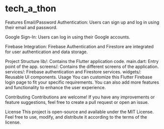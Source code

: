 # tech_a_thon

Features
Email/Password Authentication: Users can sign up and log in using their email and password.

Google Sign-In: Users can log in using their Google accounts.

Firebase Integration: Firebase Authentication and Firestore are integrated for user authentication and data storage.

Project Structure
lib/: Contains the Flutter application code.
main.dart: Entry point of the app.
screens/: Contains the different screens of the application.
services/: Firebase authentication and Firestore services.
widgets/: Reusable UI components.
Usage
You can customize this Flutter Firebase login page to fit your specific requirements. You can also add more features and functionality to enhance the user experience.

Contributing
Contributions are welcome! If you have any improvements or feature suggestions, feel free to create a pull request or open an issue.

License
This project is open-source and available under the MIT License. Feel free to use, modify, and distribute it according to the terms of the license.
